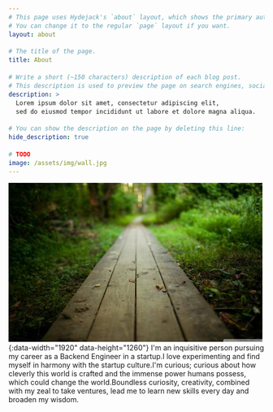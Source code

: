 ```yaml
---
# This page uses Hydejack's `about` layout, which shows the primary author's picture and about text at the top.
# You can change it to the regular `page` layout if you want.
layout: about

# The title of the page.
title: About

# Write a short (~150 characters) description of each blog post.
# This description is used to preview the page on search engines, social media, etc.
description: >
  Lorem ipsum dolor sit amet, consectetur adipiscing elit,
  sed do eiusmod tempor incididunt ut labore et dolore magna aliqua.

# You can show the description on the page by deleting this line:
hide_description: true

# TODO
image: /assets/img/wall.jpg
---
```

![w3m Screenshot](assets/img/wall.jpg){:data-width="1920" data-height="1260"}
I'm an inquisitive person pursuing my career as a Backend Engineer in a startup.I love experimenting and find myself in harmony with the startup culture.I'm curious; curious about how cleverly this world is crafted and the immense power humans possess, which could change the world.Boundless curiosity, creativity, combined with my zeal to take ventures, lead me to learn new skills every day and broaden my wisdom.
